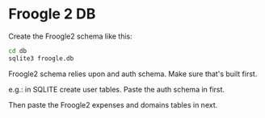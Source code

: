 # Froogle 2 DB

Create the Froogle2 schema like this:

```sh
cd db
sqlite3 froogle.db
```

Froogle2 schema relies upon and auth schema. Make sure that's built first.

e.g.: in SQLITE create user tables. Paste the auth schema in first.

Then paste the Froogle2 expenses and domains tables in next.
